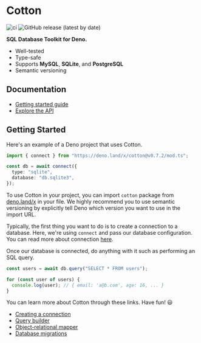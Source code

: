 # Cotton

![ci](https://github.com/rahmanfadhil/cotton/workflows/ci/badge.svg?branch=master) ![GitHub release (latest by date)](https://img.shields.io/github/v/release/rahmanfadhil/cotton)

**SQL Database Toolkit for Deno.**

- Well-tested
- Type-safe
- Supports **MySQL**, **SQLite**, and **PostgreSQL**
- Semantic versioning

## Documentation

- [Getting started guide](https://rahmanfadhil.github.io/cotton)
- [Explore the API](https://doc.deno.land/https/deno.land/x/cotton/mod.ts)

## Getting Started

Here's an example of a Deno project that uses Cotton.

```ts
import { connect } from "https://deno.land/x/cotton@v0.7.2/mod.ts";

const db = await connect({
  type: "sqlite",
  database: "db.sqlite3",
});
```

To use Cotton in your project, you can import `cotton` package from [deno.land/x](https://deno.land/x) in your file. We highly recommend you to use semantic versioning by explicitly tell Deno which version you want to use in the import URL.

Typically, the first thing you want to do is to create a connection to a database. Here, we're using `connect` and pass our database configuration. You can read more about connection [here](connection.md).

Once our database is connected, do anything with it such as performing an SQL query.

```ts
const users = await db.query("SELECT * FROM users");

for (const user of users) {
  console.log(user); // { email: 'a@b.com', age: 16, ... }
}
```

You can learn more about Cotton through these links. Have fun! 😃

- [Creating a connection](docs/guide/connection.md)
- [Query builder](docs/guide/query-builder.md)
- [Object-relational mapper](docs/guide/model.md)
- [Database migrations](docs/guide/migrations.md)
